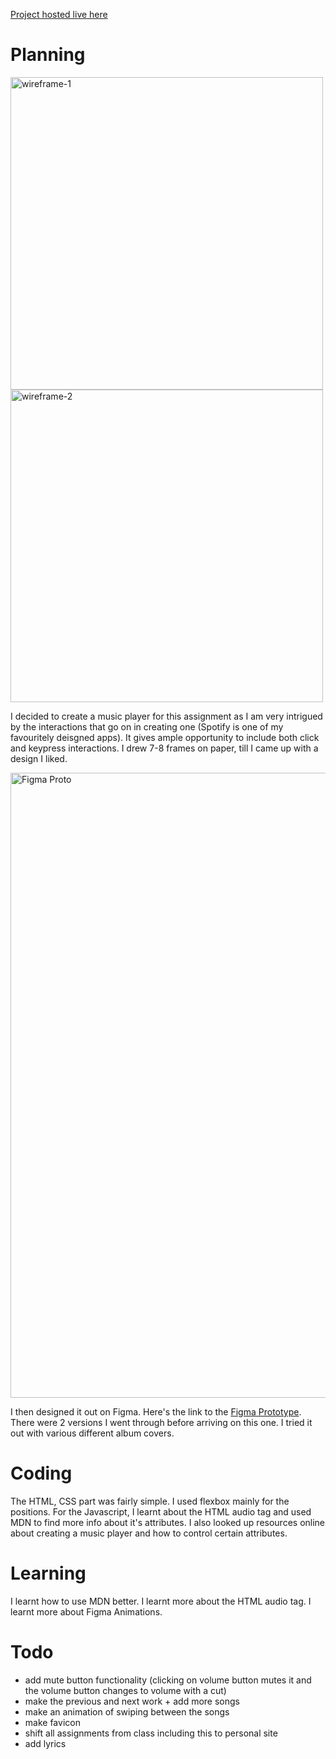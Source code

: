 
[Project hosted live here](https://aaksin.github.io/connectionsLab/week2/index.html)
# Planning
<p float="left">
<img src="https://i.imgur.com/38ER7qa.jpg" width="500" alt="wireframe-1"/>
<img src="https://i.imgur.com/3F9BLYe.jpg" width="500" alt="wireframe-2"/>
</p>

I decided to create a music player for this assignment as I am very intrigued by the interactions that go on in creating one (Spotify is one of my favouritely deisgned apps). It gives ample opportunity to include both click and keypress interactions. I drew 7-8 frames on paper, till I came up with a design I liked.

<img src="https://i.gyazo.com/3cc413a42256cbc4381ade13230447f3.gif" alt="Figma Proto" width="1000"/>

I then designed it out on Figma. Here's the link to the [Figma Prototype](https://www.figma.com/file/MyYTmjIHtvi3wW6aezsteG/Music-Player?node-id=2%3A43). There were 2 versions I went through before arriving on this one. I tried it out with various different album covers.

# Coding
The HTML, CSS part was fairly simple. I used flexbox mainly for the positions. For the Javascript, I learnt about the HTML audio tag and used MDN to find more info about it's attributes. I also looked up resources online about creating a music player and how to control certain attributes. 

# Learning

I learnt how to use MDN better. I learnt more about the HTML audio tag. I learnt more about Figma Animations.

# Todo
- add mute button functionality (clicking on volume button mutes it and the volume button changes to volume with a cut)
- make the previous and next work + add more songs
- make an animation of swiping between the songs
- make favicon
- shift all assignments from class including this to personal site
- add lyrics
